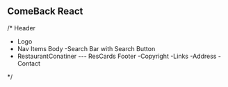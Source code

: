 ## ComeBack React


/*
Header
- Logo
- Nav Items
Body
-Search Bar with Search Button
- RestaurantConatiner
  --- ResCards
Footer
-Copyright
-Links
-Address
-Contact

*/ 

